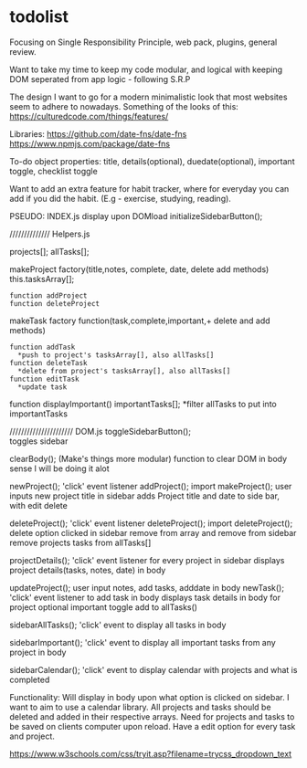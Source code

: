 # todolist
Focusing on Single Responsibility Principle, web pack, plugins, general review.  

Want to take my time to keep my code modular, and logical with keeping DOM seperated from app logic - following S.R.P

The design I want to go for a modern minimalistic look that most websites seem to adhere to nowadays. 
Something of the looks of this:
https://culturedcode.com/things/features/

Libraries: https://github.com/date-fns/date-fns
https://www.npmjs.com/package/date-fns

To-do object properties: title, details(optional), duedate(optional), important toggle, checklist toggle

Want to add an extra feature for habit tracker,
where for everyday you can add if you did 
the habit. (E.g - exercise, studying, reading).

PSEUDO:
INDEX.js
display upon DOMload
  initializeSidebarButton();

//////////////
Helpers.js

  projects[];
  allTasks[];

  makeProject factory(title,notes, complete, date, delete add methods)
    this.tasksArray[];

    function addProject
    function deleteProject


  makeTask factory function(task,complete,important,+ delete and add methods)

    function addTask
      *push to project's tasksArray[], also allTasks[]
    function deleteTask
      *delete from project's tasksArray[], also allTasks[]
    function editTask
      *update task

  function displayImportant()
    importantTasks[];
     *filter allTasks to put into importantTasks


//////////////////////
DOM.js
toggleSidebarButton();   
  toggles sidebar 

clearBody(); (Make's things more modular)
  function to clear DOM in body sense I will be doing it alot

newProject();
  'click' event listener addProject();
    import makeProject();
      user inputs new project title in sidebar
      adds Project title and date to side bar, with edit delete 

deleteProject();
  'click' event listener deleteProject();
    import deleteProject();
      delete option clicked in sidebar
      remove from array and remove from sidebar
      remove projects tasks from allTasks[]

projectDetails();
  'click' event listener for every project in sidebar
   displays project details(tasks, notes, date) in body

updateProject();
  user input notes, add tasks, adddate in body
  newTask();
    'click' event listener to add task in body
    displays task details in body for project
    optional important toggle add to allTasks()

sidebarAllTasks();
    'click' event to display all tasks in body

sidebarImportant();
    'click' event to display all important tasks from any project in body

sidebarCalendar();
    'click' event to display calendar with 
    projects and what is completed


Functionality: Will display in body upon what option is clicked on sidebar. 
I want to aim to use a calendar library. All projects and tasks should 
be deleted and added in their respective arrays. Need for projects and tasks to be saved on clients computer upon reload. 
Have a edit option for every task and project. 

https://www.w3schools.com/css/tryit.asp?filename=trycss_dropdown_text



